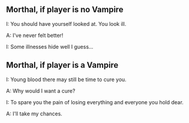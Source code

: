 ## Morthal, if player is no Vampire

I: You should have yourself looked at. You look ill.

A: I've never felt better!

I: Some illnesses hide well I guess...

## Morthal, if player is a Vampire

I: Young blood there may still be time to cure you.

A: Why would I want a cure?

I: To spare you the pain of losing everything and everyone you hold dear.

A: I'll take my chances.
